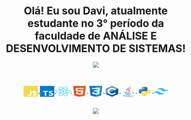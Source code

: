 


<div align="center">
  <h1>Olá! Eu sou Davi, atualmente estudante no 3° período da faculdade de ANÁLISE E DESENVOLVIMENTO DE SISTEMAS!</h1>
</div>

<div align="center">
  <a href="https://github.com/DaviMattosDev">
  <img height="180em" src="https://github-readme-stats.vercel.app/api/top-langs/?username=DaviMattosDev&layout=compact&langs_count=7&theme=dark"/>
</div>
  
  ##
  
<div align="center" style="display: inline_block"><br>
  <img align="center" alt="Davi-Js" height="30" width="40" src="https://raw.githubusercontent.com/devicons/devicon/master/icons/javascript/javascript-plain.svg">
  <img align="center" alt="Davi-Ts" height="30" width="40" src="https://raw.githubusercontent.com/devicons/devicon/master/icons/typescript/typescript-plain.svg">
  <img align="center" alt="Davi-React" height="30" width="40" src="https://raw.githubusercontent.com/devicons/devicon/master/icons/react/react-original.svg">
  <img align="center" alt="Davi-HTML" height="30" width="40" src="https://raw.githubusercontent.com/devicons/devicon/master/icons/html5/html5-original.svg">
  <img align="center" alt="Davi-CSS" height="30" width="40" src="https://raw.githubusercontent.com/devicons/devicon/master/icons/css3/css3-original.svg">
  <img align="center" alt="C" height="30" width="40" src="https://raw.githubusercontent.com/devicons/devicon/master/icons/c/c-original.svg">
  <img align="center" alt="Java" height="30" width="40" src="https://raw.githubusercontent.com/devicons/devicon/master/icons/java/java-original.svg">
  <img align="center" alt="Python" height="30" width="40" src="https://raw.githubusercontent.com/devicons/devicon/master/icons/python/python-original.svg">
  <img align="center" alt="tailwind" height="30" width="40" src="https://raw.githubusercontent.com/devicons/devicon/master/icons/tailwindcss/tailwindcss-original.svg">

  </div>
  
  ##
  
  <div align="center">
    <a href="https://www.linkedin.com/in/davi-mattos-5a39b3288" target="_blank"><img src="https://img.shields.io/badge/LinkedIn-0077B5?style=for-the-badge&logo=linkedin&logoColor=white?style=for-the-badge&logo=instagram&logoColor=white?style=for-the-badge&logo=youtube&logoColor=white" target="_blank"></a>
  </div>
